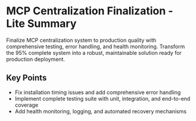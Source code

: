 # MCP Centralization Finalization - Lite Summary

Finalize MCP centralization system to production quality with comprehensive testing, error handling, and health monitoring. Transform the 95% complete system into a robust, maintainable solution ready for production deployment.

## Key Points
- Fix installation timing issues and add comprehensive error handling
- Implement complete testing suite with unit, integration, and end-to-end coverage
- Add health monitoring, logging, and automated recovery mechanisms